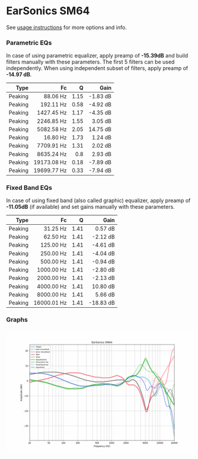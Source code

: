 # EarSonics SM64
See [usage instructions](https://github.com/jaakkopasanen/AutoEq#usage) for more options and info.

### Parametric EQs
In case of using parametric equalizer, apply preamp of **-15.39dB** and build filters manually
with these parameters. The first 5 filters can be used independently.
When using independent subset of filters, apply preamp of **-14.97 dB**.

| Type    | Fc          |    Q | Gain     |
|--------:|------------:|-----:|---------:|
| Peaking | 88.06 Hz    | 1.15 | -1.83 dB |
| Peaking | 192.11 Hz   | 0.58 | -4.92 dB |
| Peaking | 1427.45 Hz  | 1.17 | -4.35 dB |
| Peaking | 2246.85 Hz  | 1.55 | 3.05 dB  |
| Peaking | 5082.58 Hz  | 2.05 | 14.75 dB |
| Peaking | 16.80 Hz    | 1.73 | 1.24 dB  |
| Peaking | 7709.91 Hz  | 1.31 | 2.02 dB  |
| Peaking | 8635.24 Hz  | 0.8  | 2.93 dB  |
| Peaking | 19173.08 Hz | 0.18 | -7.89 dB |
| Peaking | 19699.77 Hz | 0.33 | -7.94 dB |

### Fixed Band EQs
In case of using fixed band (also called graphic) equalizer, apply preamp of **-11.05dB**
(if available) and set gains manually with these parameters.

| Type    | Fc          |    Q | Gain      |
|--------:|------------:|-----:|----------:|
| Peaking | 31.25 Hz    | 1.41 | 0.57 dB   |
| Peaking | 62.50 Hz    | 1.41 | -2.12 dB  |
| Peaking | 125.00 Hz   | 1.41 | -4.61 dB  |
| Peaking | 250.00 Hz   | 1.41 | -4.04 dB  |
| Peaking | 500.00 Hz   | 1.41 | -0.94 dB  |
| Peaking | 1000.00 Hz  | 1.41 | -2.80 dB  |
| Peaking | 2000.00 Hz  | 1.41 | -2.13 dB  |
| Peaking | 4000.00 Hz  | 1.41 | 10.80 dB  |
| Peaking | 8000.00 Hz  | 1.41 | 5.66 dB   |
| Peaking | 16000.01 Hz | 1.41 | -18.83 dB |

### Graphs
![](./EarSonics%20SM64.png)